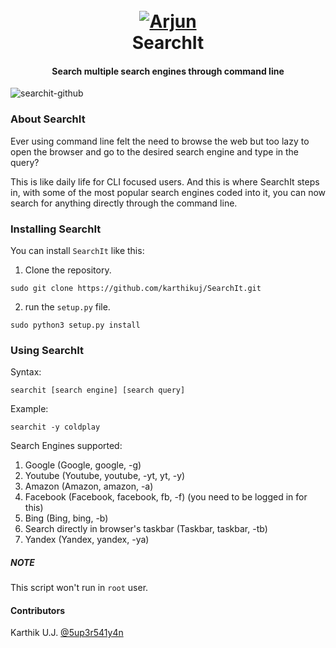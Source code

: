 <h1 align="center">
  <br>
  <a href="https://github.com/karthikuj/SearchIt"><img src="https://i.ibb.co/jh7pYvB/SearchIt.png" alt="Arjun"></a>
  <br>
  SearchIt
  <br>
</h1>

<h4 align="center">Search multiple search engines through command line</h4>

![searchit-github](https://user-images.githubusercontent.com/59091280/110794174-60158000-826d-11eb-9da3-5082feb3848b.png)

### About SearchIt

Ever using command line felt the need to browse the web but too lazy to open the browser and go to the desired search engine and type in the query?

This is like daily life for CLI focused users. And this is where SearchIt steps in, with some of the most popular search engines coded into it, 
you can now search for anything directly through the command line.

### Installing SearchIt

You can install `SearchIt` like this:

1. Clone the repository.
```
sudo git clone https://github.com/karthikuj/SearchIt.git
```

2. run the `setup.py` file.
```
sudo python3 setup.py install
```

### Using SearchIt

Syntax:
```
searchit [search engine] [search query]
```
Example:
```
searchit -y coldplay
```

Search Engines supported:
1. Google (Google, google, -g)
2. Youtube (Youtube, youtube, -yt, yt, -y)
3. Amazon (Amazon, amazon, -a)
4. Facebook (Facebook, facebook, fb, -f) (you need to be logged in for this)
5. Bing (Bing, bing, -b)
6. Search directly in browser's taskbar (Taskbar, taskbar, -tb)
7. Yandex (Yandex, yandex, -ya)

##### NOTE
This script won't run in `root` user.

#### Contributors

Karthik U.J. <a href="https://www.instagram.com/5up3r541y4n/">@5up3r541y4n</a>
